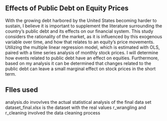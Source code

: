 ## Effects of Public Debt on Equity Prices

With the growing debt harbored by the United States becoming harder to sustain, I believe it is important to supplement the literature surrounding the country’s public debt and 
its effects on our financial system. This study considers the rationality of the market, as it is influenced by this exogenous variable over time, and how that relates to an equity’s 
price movements. Utilizing the multiple linear regression model, which is estimated with OLS, paired with a time series analysis of monthly stock prices. I will determine how events 
related to public debt have an effect on equities. Furthermore, based on my analysis it can be determined that changes related to the public debt can leave a small marginal effect on stock prices in the short term.   

## FIles used
analysis.do invovlves the actual statistical analysis of the final data set
dataset_final.xlsx is the dataset with the real values 
r_wrangling and r_cleaning involved the data cleaning process



